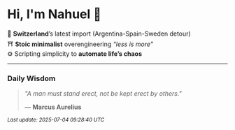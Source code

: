 # Hi, I'm Nahuel :tiger:

📍 **Switzerland**’s latest import (Argentina-Spain-Sweden detour)  
⛩️ **Stoic minimalist** overengineering *“less is more”*  
⚙️ Scripting simplicity to **automate life’s chaos**

---

### Daily Wisdom
> _"A man must stand erect, not be kept erect by others."_  
>
> — **Marcus Aurelius**

<sub>*Last update: 2025-07-04 09:28:40 UTC*</sub>

